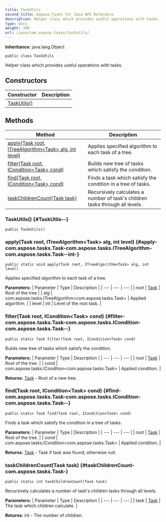 ```yaml
---
title: TaskUtils
second_title: Aspose.Tasks for Java API Reference
description: Helper class which provides useful operations with tasks.
type: docs
weight: 300
url: /java/com.aspose.tasks/taskutils/
---
```


**Inheritance:**
java.lang.Object
```
public class TaskUtils
```

Helper class which provides useful operations with tasks.
## Constructors

| Constructor | Description |
| --- | --- |
| [TaskUtils()](#TaskUtils--) |  |
## Methods

| Method | Description |
| --- | --- |
| [apply(Task root, ITreeAlgorithm&lt;Task&gt; alg, int level)](#apply-com.aspose.tasks.Task-com.aspose.tasks.ITreeAlgorithm-com.aspose.tasks.Task--int-) | Applies specified algorithm to each task of a tree. |
| [filter(Task root, ICondition&lt;Task&gt; cond)](#filter-com.aspose.tasks.Task-com.aspose.tasks.ICondition-com.aspose.tasks.Task--) | Builds new tree of tasks which satisfy the condition. |
| [find(Task root, ICondition&lt;Task&gt; cond)](#find-com.aspose.tasks.Task-com.aspose.tasks.ICondition-com.aspose.tasks.Task--) | Finds a task which satisfy the condition in a tree of tasks. |
| [taskChildrenCount(Task task)](#taskChildrenCount-com.aspose.tasks.Task-) | Recursively calculates a number of task's children tasks through all levels. |
### TaskUtils() {#TaskUtils--}
```
public TaskUtils()
```


### apply(Task root, ITreeAlgorithm&lt;Task&gt; alg, int level) {#apply-com.aspose.tasks.Task-com.aspose.tasks.ITreeAlgorithm-com.aspose.tasks.Task--int-}
```
public static void apply(Task root, ITreeAlgorithm<Task> alg, int level)
```


Applies specified algorithm to each task of a tree.

**Parameters:**
| Parameter | Type | Description |
| --- | --- | --- |
| root | [Task](../../com.aspose.tasks/task) | Root of the tree |
| alg | com.aspose.tasks.ITreeAlgorithm&lt;com.aspose.tasks.Task&gt; | Applied algorithm. |
| level | int | Level of the root task. |

### filter(Task root, ICondition&lt;Task&gt; cond) {#filter-com.aspose.tasks.Task-com.aspose.tasks.ICondition-com.aspose.tasks.Task--}
```
public static Task filter(Task root, ICondition<Task> cond)
```


Builds new tree of tasks which satisfy the condition.

**Parameters:**
| Parameter | Type | Description |
| --- | --- | --- |
| root | [Task](../../com.aspose.tasks/task) | Root of the tree. |
| cond | com.aspose.tasks.ICondition&lt;com.aspose.tasks.Task&gt; | Applied condition. |

**Returns:**
[Task](../../com.aspose.tasks/task) - Root of a new tree.
### find(Task root, ICondition&lt;Task&gt; cond) {#find-com.aspose.tasks.Task-com.aspose.tasks.ICondition-com.aspose.tasks.Task--}
```
public static Task find(Task root, ICondition<Task> cond)
```


Finds a task which satisfy the condition in a tree of tasks.

**Parameters:**
| Parameter | Type | Description |
| --- | --- | --- |
| root | [Task](../../com.aspose.tasks/task) | Root of the tree. |
| cond | com.aspose.tasks.ICondition&lt;com.aspose.tasks.Task&gt; | Applied condition. |

**Returns:**
[Task](../../com.aspose.tasks/task) - Task if task was found, otherwise null.
### taskChildrenCount(Task task) {#taskChildrenCount-com.aspose.tasks.Task-}
```
public static int taskChildrenCount(Task task)
```


Recursively calculates a number of task's children tasks through all levels.

**Parameters:**
| Parameter | Type | Description |
| --- | --- | --- |
| task | [Task](../../com.aspose.tasks/task) | The task which children calculate. |

**Returns:**
int - The number of children.
